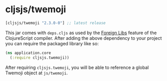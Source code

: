 # cljsjs/twemoji

[](dependency)
```clojure
[cljsjs/twemoji "2.3.0-0"] ;; latest release
```
[](/dependency)

This jar comes with `deps.cljs` as used by the [Foreign Libs][flibs] feature
of the ClojureScript compiler. After adding the above dependency to your project
you can require the packaged library like so:

```clojure
(ns application.core
  (:require cljsjs.twemoji))
```

After requiring `cljsjs.twemoji`, you will be able to reference a global Twemoji object at `js/twemoji`.

[flibs]: https://clojurescript.org/reference/packaging-foreign-deps
